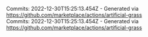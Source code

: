 Commits: 2022-12-30T15:25:13.454Z - Generated via https://github.com/marketplace/actions/artificial-grass
<br>
Commits: 2022-12-30T15:25:13.454Z - Generated via https://github.com/marketplace/actions/artificial-grass
<br>

